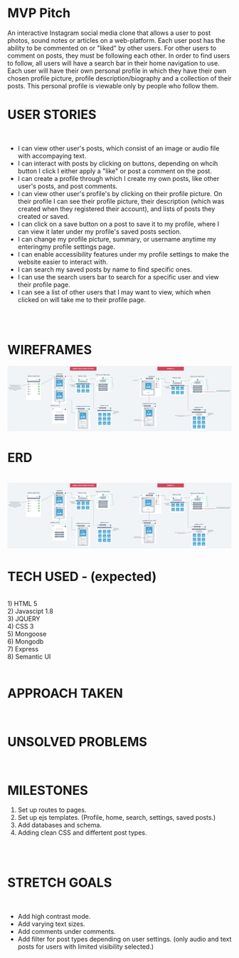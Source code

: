 <h1>MVP Pitch</h1>
An interactive Instagram social media clone that allows a user to post photos, sound notes or articles on a web-platform. Each user post has the ability to be commented on or "liked" by other users. For other users to comment on posts, they must be following each other. In order to find users to follow, all users will have a search bar in their home navigation to use. Each user will have their own personal profile in which they have their own chosen profile picture, profile description/biography and a collection of their posts. This personal profile is viewable only by people who follow them.

<h1>USER STORIES</h1>
<br>
<ul>
<li>I can view other user's posts, which consist of an image or audio file with accompaying text.</li>
<li>I can interact with posts by clicking on buttons, depending on whcih button I click I either apply a "like" or post a comment on the post. </li>
<li>I can create a profile through which I create my own posts, like other user's posts, and post comments.</li>
<li>I can view other user's profile's by clicking on their profile picture. On their profile I can see their profile picture, their description (which was created when they registered their account), and lists of posts they created or saved.</li>
<li>I can click on a save button on a post to save it to my profile, where I can view it later under my profile's saved posts section.</li>
<li>I can change my profile picture, summary, or username anytime my enteringmy profile settings page.</li>
<li>I can enable accessibility features under my profile settings to make the website easier to interact with.</li>
<li>I can search my saved posts by name to find specific ones.</li>
<li>I can use the search users bar to search for a specific user and view their profile page.</li>
<li>I can see a list of other users that I may want to view, which when clicked on will take me to their profile page.</li>
</ul>
<br><br>
<h1>WIREFRAMES</h1>
<img src="READMEassets/Wireframe2.png" alt="Website Wireframe">
<h1>ERD<h1>
<img src="READMEassets/Wireframe2.png" alt="Website Wireframe">
<h1>TECH USED - (expected)</h1> 
<br>
1) HTML 5<br>
2) Javascipt 1.8 <br>
3) JQUERY <br>
4) CSS 3 <br>
5) Mongoose<br>
6) Mongodb<br>
7) Express<br>
8) Semantic UI<br>
<br>
<h1>APPROACH TAKEN</h1><br>
<h1>UNSOLVED PROBLEMS</h1><br>
<h1>MILESTONES</h1>
<ol>
<li>Set up routes to pages.</li>
<li>Set up ejs templates. (Profile, home, search, settings, saved posts.)</li>
<li>Add databases and schema.</li>
<li>Adding clean CSS and differtent post types.</li>
</ol>
<br><br>
<h1>STRETCH GOALS</h1><br>
<ul>
<li>Add high contrast mode.</li>
<li>Add varying text sizes.</li>
<li>Add comments under comments.</li>
<li>Add filter for post types depending on user settings. (only audio and text posts for users with limited visibility selected.)</li>
</ul>